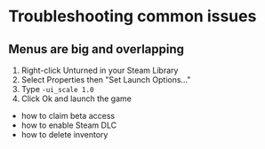 # Troubleshooting common issues

## Menus are big and overlapping

1. Right-click Unturned in your Steam Library
2. Select Properties then "Set Launch Options..."
3. Type `-ui_scale 1.0`
4. Click Ok and launch the game

- how to claim beta access
- how to enable Steam DLC
- how to delete inventory
